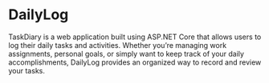 # DailyLog
TaskDiary is a web application built using ASP.NET Core that allows users to log their daily tasks and activities. Whether you’re managing work assignments, personal goals, or simply want to keep track of your daily accomplishments, DailyLog provides an organized way to record and review your tasks.
